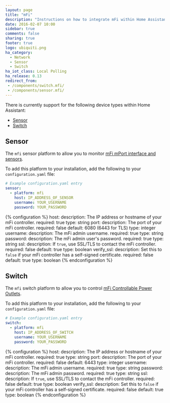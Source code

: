 ```yaml
---
layout: page
title: "mFi"
description: "Instructions on how to integrate mFi within Home Assistant."
date: 2016-02-07 10:00
sidebar: true
comments: false
sharing: true
footer: true
logo: ubiquiti.png
ha_category:
  - Network
  - Sensor
  - Switch
ha_iot_class: Local Polling
ha_release: 0.13
redirect_from:
 - /components/switch.mfi/
 - /components/sensor.mfi/
---
```


There is currently support for the following device types within Home Assistant:

- [Sensor](#sensor)
- [Switch](#switch)

## Sensor

The `mfi` sensor platform to allow you to monitor [mFi mPort interface and sensors](https://www.ubnt.com/mfi/mport/).

To add this platform to your installation, add the following to your `configuration.yaml` file:

```yaml
# Example configuration.yaml entry
sensor:
  - platform: mfi
    host: IP_ADDRESS_OF_SENSOR
    username: YOUR_USERNAME
    password: YOUR_PASSWORD
```

{% configuration %}
host:
  description: The IP address or hostname of your mFi controller.
  required: true
  type: string
port:
  description: The port of your mFi controller.
  required: false
  default: 6080 (6443 for TLS)
  type: integer
username:
  description: The mFi admin username.
  required: true
  type: string
password:
  description: The mFi admin user's password.
  required: true
  type: string
ssl:
  description: If `true`, use SSL/TLS to contact the mFi controller.
  required: false
  default: true
  type: boolean
verify_ssl:
  description: Set this to `false` if your mFi controller has a self-signed certificate.
  required: false
  default: true
  type: boolean
{% endconfiguration %}

## Switch

The `mfi` switch platform to allow you to control [mFi Controllable Power Outlets](https://www.ubnt.com/mfi/mpower/).

To add this platform to your installation, add the following to your `configuration.yaml` file:

```yaml
# Example configuration.yaml entry
switch:
  - platform: mfi
    host: IP_ADDRESS_OF_SWITCH
    username: YOUR_USERNAME
    password: YOUR_PASSWORD
```

{% configuration %}
host:
  description: The IP address or hostname of your mFi controller.
  required: true
  type: string
port:
  description: The port of your mFi controller.
  required: false
  default: 6443
  type: integer
username:
  description: The mFi admin username.
  required: true
  type: string
password:
  description: The mFi admin password.
  required: true
  type: string
ssl:
  description: If `true`, use SSL/TLS to contact the mFi controller.
  required: false
  default: true
  type: boolean
verify_ssl:
  description: Set this to `false` if your mFi controller has a self-signed certificate.
  required: false
  default: true
  type: boolean
{% endconfiguration %}
